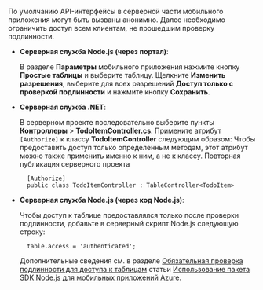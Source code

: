 
По умолчанию API-интерфейсы в серверной части мобильного приложения могут быть вызваны анонимно. Далее необходимо ограничить доступ всем клиентам, не прошедшим проверку подлинности.

+ **Серверная служба Node.js (через портал)**:  
	
	В разделе **Параметры** мобильного приложения нажмите кнопку **Простые таблицы** и выберите таблицу. Щелкните **Изменить разрешения**, выберите для всех разрешений **Доступ только с проверкой подлинности** и нажмите кнопку **Сохранить**.

+ **Серверная служба .NET**:

	В серверном проекте последовательно выберите пункты **Контроллеры** > **TodoItemController.cs**. Примените атрибут `[Authorize]` к классу **TodoItemController** следующим образом: Чтобы предоставить доступ только определенным методам, этот атрибут можно также применить именно к ним, а не к классу. Повторная публикация серверного проекта


        [Authorize]
        public class TodoItemController : TableController<TodoItem>

+ **Серверная служба Node.js (через код Node.js)**:
	
	Чтобы доступ к таблице предоставлялся только после проверки подлинности, добавьте в серверный скрипт Node.js следующую строку:


        table.access = 'authenticated';

	Дополнительные сведения см. в разделе [Обязательная проверка подлинности для доступа к таблицам](../articles/app-service-mobile/app-service-mobile-node-backend-how-to-use-server-sdk.md#howto-tables-auth) статьи [Использование пакета SDK Node.js для мобильных приложений Azure](../articles/app-service-mobile/app-service-mobile-node-backend-how-to-use-server-sdk.md).

<!---HONumber=AcomDC_1203_2015-->